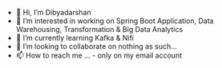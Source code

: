 - 👋 Hi, I’m Dibyadarshan
- 👀 I’m interested in working on Spring Boot Application, Data Warehousing, Transformation & Big Data Analytics 
- 🌱 I’m currently learning Kafka & Nifi
- 💞️ I’m looking to collaborate on nothing as such...
- 📫 How to reach me ... - only on my email account

<!---
dbyad/dbyad is a ✨ special ✨ repository because its `README.md` (this file) appears on your GitHub profile.
You can click the Preview link to take a look at your changes.
--->
